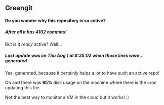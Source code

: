 ## Greengit

#### Do you wonder why this repository is so active?

##### After all it has 4102 commits!

But is it *really* active? Well...

##### Last update was on Thu Aug 1 at 8:25:02 when those lines were... generated

Yes, generated, because it certainly helps a lot to have such an active repo!

Oh and there was **95%** disk usage on the machine
where there is the cron updating this file.

Not the best way to monitor a VM in the cloud but it works! :)
